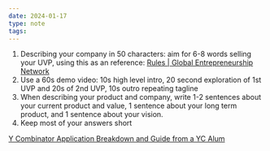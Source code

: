 ```yaml
---
date: 2024-01-17
type: note
tags:
---
```


1. Describing your company in 50 characters: aim for 6-8 words selling your UVP, using this as an reference: [Rules | Global Entrepreneurship Network](https://www.genglobal.org/ewc/about/rules#timeline)
2. Use a 60s demo video: 10s high level intro, 20 second exploration of 1st UVP and 20s of 2nd UVP, 10s outro repeating tagline
3. When describing your product and company, write 1-2 sentences about your current product and value, 1 sentence about your long term product, and 1 sentence about your vision.
4. Keep most of your answers short

[Y Combinator Application Breakdown and Guide from a YC Alum](https://www.linkedin.com/pulse/y-combinator-application-breakdown-andguide-nick-raushenbush/)